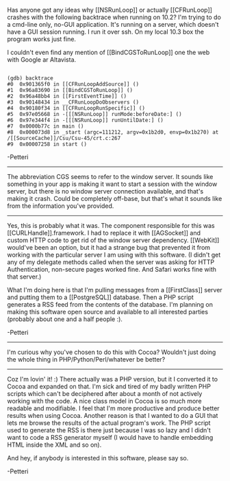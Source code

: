 Has anyone got any ideas why [[NSRunLoop]] or actually [[CFRunLoop]] crashes with the following backtrace when running on 10.2? I'm trying to do a cmd-line only, no-GUI application. It's running on a server, which doesn't have a GUI session running. I run it over ssh. On my local 10.3 box the program works just fine.

I couldn't even find any mention of [[BindCGSToRunLoop]] one the web with Google ar Altavista.

<code>
(gdb) backtrace 
#0  0x901365f0 in [[CFRunLoopAddSource]] ()
#1  0x96a83690 in [[BindCGSToRunLoop]] ()
#2  0x96a48bb4 in [[FirstEventTime]] ()
#3  0x90148434 in __CFRunLoopDoObservers ()
#4  0x90180f34 in [[CFRunLoopRunSpecific]] ()
#5  0x97e05668 in -[[[NSRunLoop]] runMode:beforeDate:] ()
#6  0x97e344f4 in -[[[NSRunLoop]] runUntilDate:] ()
#7  0x0000b77c in main ()
#8  0x000073d8 in _start (argc=111212, argv=0x1b2d0, envp=0x1b270) at /[[SourceCache]]/Csu/Csu-45/crt.c:267
#9  0x00007258 in start ()
</code>

-Petteri

----

The abbreviation CGS seems to refer to the window server. It sounds like something in your app is making it want to start a session with the window server, but there is no window server connection available, and that's making it crash. Could be completely off-base, but that's what it sounds like from the information you've provided.

----

Yes, this is probably what it was. The component responsible for this was [[CURLHandle]].framework. I had to replace it with [[AGSocket]] and custom HTTP code to get rid of the window server dependency. [[WebKit]] would've been an option, but it had a strange bug that prevented it from working with the particular server I am using with this software. (I didn't get any of my delegate methods called when the server was asking for HTTP Authentication, non-secure pages worked fine. And Safari works fine with that server.)

What I'm doing here is that I'm pulling messages from a [[FirstClass]] server and putting them to a [[PostgreSQL]] database. Then a PHP script generates a RSS feed from the contents of the database. I'm planning on making this software open source and available to all interested parties (probably about one and a half people :).

-Petteri

----

I'm curious why you've chosen to do this with Cocoa? Wouldn't just doing the whole thing in PHP/Python/Perl/whatever be better?

----

Coz I'm lovin' it! :) There actually was a PHP version, but it I converted it to Cocoa and expanded on that. I'm sick and tired of my badly written PHP scripts which can't be deciphered after about a month of not actively working with the code. A nice class model in Cocoa is so much more readable and modifiable. I feel that I'm more productive and produce better results when using Cocoa. Another reason is that I wanted to do a GUI that lets me browse the results of the actual program's work. The PHP script used to generate the RSS is there just because I was so lazy and I didn't want to code a RSS generator myself (I would have to handle embedding HTML inside the XML and so on).

And hey, if anybody is interested in this software, please say so.

-Petteri